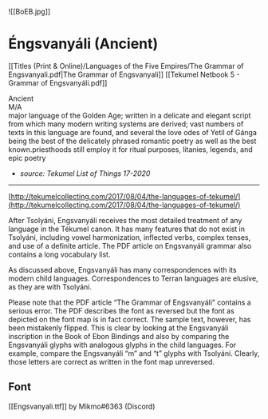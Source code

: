 ![[BoEB.jpg]]
# Éngsvanyáli (Ancient)
[[Titles (Print & Online)/Languages of the Five Empires/The Grammar of Engsvanyali.pdf|The Grammar of Engsvanyali]]
[[Tekumel Netbook 5 - Grammar of Engsvanyáli.pdf]]

Ancient  
M/A  
major language of the Golden Age; written in a delicate and elegant script from which many modern writing systems are derived; vast numbers of texts in this language are found, and several the love odes of Yetíl of Gánga being the best of the delicately phrased romantic poetry as well as the best known.priesthoods still employ it for ritual purposes, litanies, legends, and epic poetry
- _source: Tekumel List of Things 17-2020_

---
[http://tekumelcollecting.com/2017/08/04/the-languages-of-tekumel/](http://tekumelcollecting.com/2017/08/04/the-languages-of-tekumel/)

After Tsolyáni, Engsvanyáli receives the most detailed treatment of any language in the Tékumel canon. It has many features that do not exist in Tsolyáni, including vowel harmonization, inflected verbs, complex tenses, and use of a definite article. The PDF article on Engsvanyáli grammar also contains a long vocabulary list.

As discussed above, Engsvanyáli has many correspondences with its modern child languages. Correspondences to Terran languages are elusive, as they are with Tsolyáni.

Please note that the PDF article “The Grammar of Engsvanyáli” contains a serious error. The PDF describes the font as reversed but the font as depicted on the font map is in fact correct. The sample text, however, has been mistakenly flipped. This is clear by looking at the Engsvanyáli inscription in the Book of Ebon Bindings and also by comparing the Engsvanyáli glyphs with analogous glyphs in the child languages. For example, compare the Engsvanyáli “m” and “t” glyphs with Tsolyáni. Clearly, those letters are correct as written in the font map unreversed.
## Font
[[Engsvanyali.ttf]]
by Mikmo#6363 (Discord)
